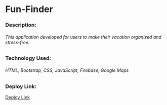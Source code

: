 # Fun-Finder

### Description:
###### This application developed for users to make their vacation organized and stress-free.

### Technology Used:
######  HTML, Bootstrap, CSS, JavaScript, Firebase, Google Maps

### Deploy Link:

[Deploy Link](https://atrinik11.github.io/Fun-Finder/)
